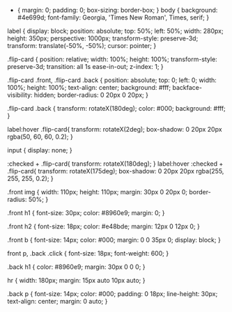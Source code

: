 * {
  margin: 0;
  padding: 0;
  box-sizing: border-box;
}
body {
  background: #4e699d;
  font-family: Georgia, 'Times New Roman', Times, serif;
}

label {
  display: block;
  position: absolute;
  top: 50%;
  left: 50%;
  width: 280px;
  height: 350px;
  perspective: 1000px;
  transform-style: preserve-3d;
  transform: translate(-50%, -50%);
  cursor: pointer;
}

.flip-card {
  position: relative;
  width: 100%;
  height: 100%;
  transform-style: preserve-3d;
  transition: all 1s ease-in-out;
  z-index: 1;
}

.flip-card .front,
.flip-card .back {
  position: absolute;
  top: 0;
  left: 0;
  width: 100%;
  height: 100%;
  text-align: center;
  background: #fff;
  backface-visibility: hidden;
  border-radius: 0 20px 0 20px;
}

.flip-card .back {
  transform: rotateX(180deg);
  color: #000;
  background: #fff;
}

label:hover .flip-card{
  transform: rotateX(2deg);
  box-shadow: 0 20px 20px rgba(50, 60, 60, 0.2);
}

input {
  display: none;
}

:checked + .flip-card{
  transform: rotateX(180deg);
}
label:hover :checked + .flip-card{
  transform: rotateX(175deg);
  box-shadow: 0 20px 20px rgba(255, 255, 255, 0.2);
}

.front img {
  width: 110px;
  height: 110px;
  margin: 30px 0 20px 0;
  border-radius: 50%;
}

.front h1 {
  font-size: 30px;
  color: #8960e9;
  margin: 0;
}

.front h2 {
  font-size: 18px;
  color: #e48bde;
  margin: 12px 0 12px 0;
}

.front b {
  font-size: 14px;
  color: #000;
  margin: 0 0 35px 0;
  display: block;
}

front p, 
.back .click {
  font-size: 18px;
  font-weight: 600;
}

.back h1 {
  color: #8960e9;
  margin: 30px 0 0 0;
}

hr {
  width: 180px;
  margin: 15px auto 10px auto;
}

.back p {
  font-size: 14px;
  color: #000;
  padding: 0 18px;
  line-height: 30px;
  text-align: center;
  margin: 0 auto;
}
